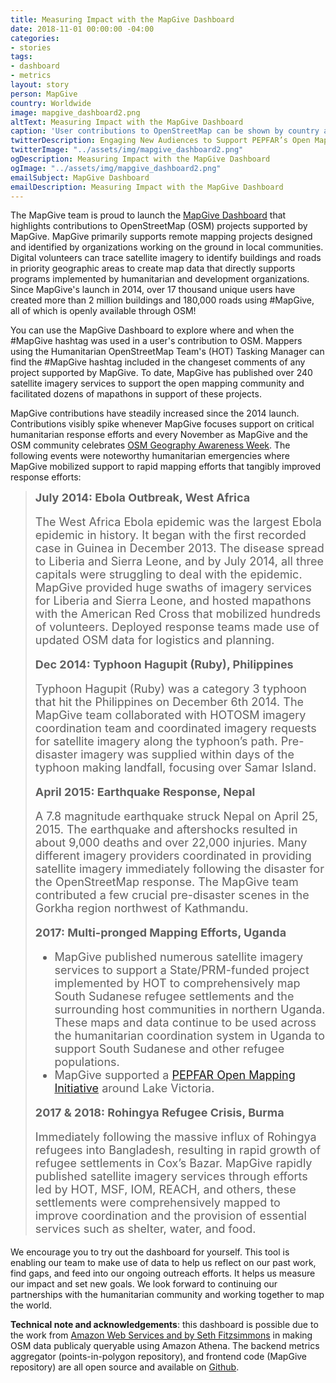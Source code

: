 ```yaml
---
title: Measuring Impact with the MapGive Dashboard
date: 2018-11-01 00:00:00 -04:00
categories:
- stories
tags:
- dashboard
- metrics
layout: story
person: MapGive
country: Worldwide
image: mapgive_dashboard2.png
altText: Measuring Impact with the MapGive Dashboard
caption: 'User contributions to OpenStreetMap can be shown by country and time '
twitterDescription: Engaging New Audiences to Support PEPFAR’s Open Mapping Efforts
twitterImage: "../assets/img/mapgive_dashboard2.png"
ogDescription: Measuring Impact with the MapGive Dashboard
ogImage: "../assets/img/mapgive_dashboard2.png"
emailSubject: MapGive Dashboard
emailDescription: Measuring Impact with the MapGive Dashboard
---
```


<style type="text/css">
#table_title {
	margin-top:0px;
}

@media (min-width: 768px) {
    .story .figure-right {
        width: 410px;
    }
}

.story .figure-right {
    float: right;
    margin: 0 0 5px 15px;
}

.example-image {
    height: 21rem;
    border-radius: 4px;
    vertical-align: bottom;
}

</style>
<!-- http://christianspecht.de/2014/03/08/generating-an-image-gallery-with-jekyll-and-lightbox2/ -->
<script src="{{site.baseurl}}/assets/js/lightbox.min.js"></script>
<link href="{{site.baseurl}}/assets/css/lightbox.css" rel="stylesheet" />


The MapGive team is proud to launch the <a href="{{site.baseurl}}/dashboard" target="_blank">MapGive Dashboard</a> that highlights contributions to OpenStreetMap (OSM) projects supported by MapGive. MapGive primarily supports remote mapping projects designed and identified by organizations working on the ground in local communities. Digital volunteers can trace satellite imagery to identify buildings and roads in priority geographic areas to create map data that directly supports programs implemented by humanitarian and development organizations. Since MapGive's launch in 2014, over 17 thousand unique users have created more than 2 million buildings and 180,000 roads using #MapGive, all of which is openly available through OSM! 
<p>
You can use the MapGive Dashboard to explore where and when the #MapGive hashtag was used in a user's contribution to OSM. Mappers using the Humanitarian OpenStreetMap Team's (HOT) Tasking Manager can find the #MapGive hashtag included in the changeset comments of any project supported by MapGive. To date, MapGive has published over 240 satellite imagery services to support the open mapping community and facilitated dozens of mapathons in support of these projects.
<p>
MapGive contributions have steadily increased since the 2014 launch. Contributions visibly spike whenever MapGive focuses support on critical humanitarian response efforts and every November as MapGive and the OSM community celebrates <a href="http://osmgeoweek.org/" target="_blank">OSM Geography Awareness Week</a>. The following events were noteworthy humanitarian emergencies where MapGive mobilized support to rapid mapping efforts that tangibly improved response efforts:
<p>

<div class="story-promo shadowed">
<blockquote>
    <div style="font-size: 18px;margin-bottom:0px" class="story-promo">
        <strong>July 2014: Ebola Outbreak, West Africa</strong>
        <p>
        The West Africa Ebola epidemic was the largest Ebola epidemic in history. It began with the first recorded case in Guinea in December 2013. The disease spread to Liberia and Sierra Leone, and by July 2014, all three capitals were struggling to deal with the epidemic. MapGive provided huge swaths of imagery services for Liberia and Sierra Leone, and hosted mapathons with the American Red Cross that mobilized hundreds of volunteers. Deployed response teams made use of updated OSM data for logistics and planning.</p>
        <strong>Dec 2014: Typhoon Hagupit (Ruby), Philippines</strong>
        <p>
        Typhoon Hagupit (Ruby) was a category 3 typhoon that hit the Philippines on December 6th 2014. The MapGive team collaborated with HOTOSM imagery coordination team and coordinated imagery requests for satellite imagery along the typhoon’s path. Pre-disaster imagery was supplied within days of the typhoon making landfall, focusing over Samar Island.
        </p>
        <strong>April 2015: Earthquake Response, Nepal</strong>
        <p>
        A 7.8 magnitude earthquake struck Nepal on April 25, 2015. The earthquake and aftershocks resulted in about 9,000 deaths and over 22,000 injuries. Many different imagery providers coordinated in providing satellite imagery immediately following the disaster for the OpenStreetMap response. The MapGive team contributed a few crucial pre-disaster scenes in the Gorkha region northwest of Kathmandu.
        </p>
        <strong>2017: Multi-pronged Mapping Efforts, Uganda</strong>
        <ul>
        <li>MapGive published numerous satellite imagery services to support a State/PRM-funded project implemented by HOT to comprehensively map South Sudanese refugee settlements and the surrounding host communities in northern Uganda. These maps and data continue to be used across the humanitarian coordination system in Uganda to support South Sudanese and other refugee populations.</li>
        <li>MapGive supported a <a href="https://mapgive.state.gov/stories/pepfar-mapping.html" target="_blank">PEPFAR Open Mapping Initiative</a> around Lake Victoria.</li>
        </ul>
        <strong>2017 & 2018: Rohingya Refugee Crisis, Burma</strong>
        <p>
        Immediately following the massive influx of Rohingya refugees into Bangladesh, resulting in rapid growth of refugee settlements in Cox’s Bazar. MapGive rapidly published satellite imagery services through efforts led by HOT, MSF, IOM, REACH, and others, these settlements were comprehensively mapped to improve coordination and the provision of essential services such as shelter, water, and food.
        </p>
    </div>
</blockquote>
</div>

<p>
We encourage you to try out the dashboard for yourself. This tool is enabling our team to make use of data to help us reflect on our past work, find gaps, and feed into our ongoing outreach efforts. It helps us measure our impact and set new goals. We look forward to continuing our partnerships with the humanitarian community and working together to map the world.
</p>
<p>
<strong>Technical note and acknowledgements</strong>: this dashboard is possible due to the work from <a href="https://aws.amazon.com/blogs/big-data/querying-openstreetmap-with-amazon-athena/" target="_blank">Amazon Web Services and by Seth Fitzsimmons</a> in making OSM data publicaly queryable using Amazon Athena. The backend metrics aggregator (points-in-polygon repository), and frontend code (MapGive repository) are all open source and available on <a href="https://github.com/state-hiu" target="_blank">Github</a>.
</p>



